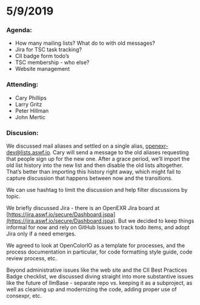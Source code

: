 
# 5/9/2019

### Agenda:
*   How many mailing lists? What do to with old messages?
*   Jira for TSC task tracking?
*   CII badge form todo’s
*   TSC membership - who else?
*   Website management

### Attending:
*   Cary Phillips
*   Larry Gritz
*   Peter Hillman
*   John Mertic

### Discusion:

We discussed mail aliases and settled on a single alias, [openexr-dev@lists.aswf.io](mailto:openexr-dev@lists.aswf.io). Cary will send a message to the old aliases requesting that people sign up for the new one. After a grace period, we’ll import the old list history into the new list and then disable the old lists altogether.  That’s better than importing this history right away, which might fail to capture discussion that happens between now and the transitions.

We can use hashtag to limit the discussion and help filter discussions by topic.

We briefly discussed Jira - there is an OpenEXR Jira board at [https://jira.aswf.io/secure/Dashboard.jspa](https://jira.aswf.io/secure/Dashboard.jspa). But we decided to keep things informal for now and rely on GitHub Issues to track todo items, and adopt Jira only if a need emerges.

We agreed to look at OpenColorIO as a template for processes, and the process documentation in particular, for code formatting style guide, code review process, etc.

Beyond administrative issues like the web site and the CII Best Practices Badge checklist, we discussed diving straight into more substantive issues like the future of IlmBase - separate repo vs. keeping it as a subproject, as well as cleaning up and modernizing the code, adding proper use of consexpr, etc.
